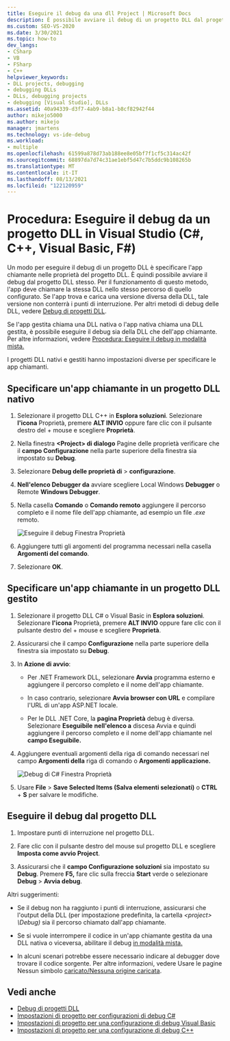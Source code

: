 ```yaml
---
title: Eseguire il debug da una dll Project | Microsoft Docs
description: È possibile avviare il debug di un progetto DLL dal progetto stesso, specificando l'app chiamante nelle proprietà del progetto. Vedi questo articolo per altri dettagli.
ms.custom: SEO-VS-2020
ms.date: 3/30/2021
ms.topic: how-to
dev_langs:
- CSharp
- VB
- FSharp
- C++
helpviewer_keywords:
- DLL projects, debugging
- debugging DLLs
- DLLs, debugging projects
- debugging [Visual Studio], DLLs
ms.assetid: 40a94339-d3f7-4ab9-b8a1-b8cf82942f44
author: mikejo5000
ms.author: mikejo
manager: jmartens
ms.technology: vs-ide-debug
ms.workload:
- multiple
ms.openlocfilehash: 61599a878d73ab188ee8e05bf7f1cf5c314ac42f
ms.sourcegitcommit: 68897da7d74c31ae1ebf5d47c7b5ddc9b108265b
ms.translationtype: MT
ms.contentlocale: it-IT
ms.lasthandoff: 08/13/2021
ms.locfileid: "122120959"
---
```

# <a name="how-to-debug-from-a-dll-project-in-visual-studio-c-c-visual-basic-f"></a>Procedura: Eseguire il debug da un progetto DLL in Visual Studio (C#, C++, Visual Basic, F#)

Un modo per eseguire il debug di un progetto DLL è specificare l'app chiamante nelle proprietà del progetto DLL. È quindi possibile avviare il debug dal progetto DLL stesso. Per il funzionamento di questo metodo, l'app deve chiamare la stessa DLL nello stesso percorso di quello configurato. Se l'app trova e carica una versione diversa della DLL, tale versione non conterrà i punti di interruzione. Per altri metodi di debug delle DLL, vedere [Debug di progetti DLL](../debugger/debugging-dll-projects.md).

Se l'app gestita chiama una DLL nativa o l'app nativa chiama una DLL gestita, è possibile eseguire il debug sia della DLL che dell'app chiamante. Per altre informazioni, vedere [Procedura: Eseguire il debug in modalità mista.](../debugger/how-to-debug-in-mixed-mode.md)

I progetti DLL nativi e gestiti hanno impostazioni diverse per specificare le app chiamanti.

## <a name="specify-a-calling-app-in-a-native-dll-project"></a>Specificare un'app chiamante in un progetto DLL nativo

1. Selezionare il progetto DLL C++ in **Esplora soluzioni**. Selezionare **l'icona** Proprietà, premere **ALT INVIO** oppure fare clic con il pulsante destro del + mouse e scegliere **Proprietà**.

1. Nella finestra **\<Project> di dialogo** Pagine delle proprietà verificare che il **campo Configurazione** nella parte superiore della finestra sia impostato su **Debug**.

1. Selezionare **Debug delle proprietà di**  >  **configurazione**.

1. **Nell'elenco Debugger da** avviare scegliere Local Windows **Debugger** o Remote **Windows Debugger**.

1. Nella casella **Comando** o **Comando remoto** aggiungere il percorso completo e il nome file dell'app chiamante, ad esempio un file *.exe* remoto.

   ![Eseguire il debug Finestra Proprietà](../debugger/media/dbg-debugging-properties-dll.png "Eseguire il debug Finestra Proprietà")

1. Aggiungere tutti gli argomenti del programma necessari nella casella **Argomenti del comando**.

1. Selezionare **OK**.

## <a name="specify-a-calling-app-in-a-managed-dll-project"></a>Specificare un'app chiamante in un progetto DLL gestito

1. Selezionare il progetto DLL C# o Visual Basic in **Esplora soluzioni**. Selezionare **l'icona** Proprietà, premere **ALT INVIO** oppure fare clic con il pulsante destro del + mouse e scegliere **Proprietà**.

1. Assicurarsi che il campo **Configurazione** nella parte superiore della finestra sia impostato su **Debug**.

1. In **Azione di avvio**:

   - Per .NET Framework DLL, selezionare **Avvia** programma esterno e aggiungere il percorso completo e il nome dell'app chiamante.

   - In caso contrario, selezionare **Avvia browser con URL** e compilare l'URL di un'app ASP.NET locale.

   - Per le DLL .NET Core, la **pagina Proprietà** debug è diversa. Selezionare **Eseguibile** **nell'elenco a** discesa Avvia e quindi aggiungere il percorso completo e il nome dell'app chiamante nel **campo Eseguibile.**

1. Aggiungere eventuali argomenti della riga di comando necessari nel campo **Argomenti della** riga di comando o **Argomenti applicazione.**

   ![Debug di C# Finestra Proprietà](../debugger/media/dbg-debugging-properties-dll-csharp.png "Debug di C# Finestra Proprietà")

1. Usare **File**  >  **Save Selected Items (Salva elementi selezionati)** o **CTRL** + **S** per salvare le modifiche.

## <a name="debug-from-the-dll-project"></a>Eseguire il debug dal progetto DLL

1. Impostare punti di interruzione nel progetto DLL.

1. Fare clic con il pulsante destro del mouse sul progetto DLL e scegliere **Imposta come avvio Project**.

1. Assicurarsi che il **campo Configurazione soluzioni** sia impostato su **Debug**. Premere **F5,** fare clic sulla freccia **Start** verde o selezionare **Debug**  >  **Avvia debug**.

Altri suggerimenti:

- Se il debug non ha raggiunto i punti di interruzione, assicurarsi che l'output della DLL (per impostazione predefinita, la cartella *\<project> \Debug)* sia il percorso chiamato dall'app chiamante.

- Se si vuole interrompere il codice in un'app chiamante gestita da una DLL nativa o viceversa, abilitare il debug [in modalità mista.](../debugger/how-to-debug-in-mixed-mode.md)

- In alcuni scenari potrebbe essere necessario indicare al debugger dove trovare il codice sorgente. Per altre informazioni, vedere Usare le pagine Nessun simbolo [caricato/Nessuna origine caricata](../debugger/specify-symbol-dot-pdb-and-source-files-in-the-visual-studio-debugger.md#use-the-no-symbols-loadedno-source-loaded-pages).

## <a name="see-also"></a>Vedi anche
- [Debug di progetti DLL](../debugger/debugging-dll-projects.md)
- [Impostazioni di progetto per configurazioni di debug C#](../debugger/project-settings-for-csharp-debug-configurations.md)
- [Impostazioni di progetto per una configurazione di debug Visual Basic](../debugger/project-settings-for-a-visual-basic-debug-configuration.md)
- [Impostazioni di progetto per una configurazione di debug C++](../debugger/project-settings-for-a-cpp-debug-configuration.md)
